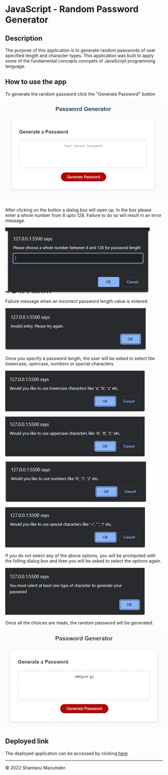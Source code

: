 # JavaScript - Random Password Generator

## Description
The purpose of this application is to generate random passwords of user specified length and character types. This application was built to apply some of the fundamental concepts concpets of JavaScript programming language.

## How to use the app
To generate the random password click the "Generate Password" button

![Front page image](./assets/images/front%20page.PNG)

After clicking on the button a dialog box will open up. In the box please enter a whole number from 8 upto 128. Failure to do so will result in an error message.

![Dialog box asking the user to enter a password length between 8 to 128 characters](./assets/images/choose%20password%20length.PNG)

Failure message when an incorrect password length value is entered.

![Error message when incorrect password length is entered](./assets/images/invalid%20password%20length.PNG)

Once you specify a password length, the user will be asked to select the lowercase, upercase, numbers or special characters.

![Dialog box for when you are asked to select lowercase characters](./assets/images/select%20lower%20case.PNG)

![Dialog box for selecting uppercase characters](./assets/images/select%20upper%20case.PNG)

![Dialog box for selecting numeric characters](./assets/images/select%20numbers.PNG)

![Dialog box for selecting special characters](./assets/images/select%20special%20characters.PNG)

If you do not select any of the above options, you will be prompoted with the folling dialog box and then you will be asked to select the options again.

![Dialog box when the user fails to make a selection for character types](./assets/images/must%20select%20an%20option.PNG)

Once all the choices are made, the random password will be generated.

![A random password has been generated based on the user specified requirements](./assets/images/generated%20password.PNG)

## Deployed link
The deployed application can be accessed by clicking [here](https://shawnmaz.github.io/javascript-password-generator)


---
© 2022 Shantanu Mazumder.

